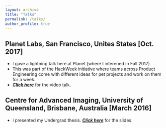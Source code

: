 ```yaml
---
layout: archive
title: "Talks"
permalink: /talks/
author_profile: true
---
```


## Planet Labs, San Francisco, Unites States [Oct. 2017]
* I gave a lightning talk here at Planet (where I interened in Fall 2017).
* This was part of the HackWeek initiative where teams across Product Engineering come with different ideas for pet projects and work on them for a week.
* [***Click here***]() for the video talk. 

## Centre for Advanced Imaging, University of Queensland, Brisbane, Australia [March 2016]
* I presented my Undergrad thesis. [***Click here***]() for the slides.






